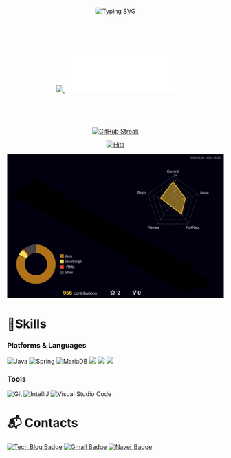 <!-- ![snake gif](https://github.com/lala9663/lala9663/blob/output/github-contribution-grid-snake.svg) -->
<div align="center">
<br><br><br>
 
[![Typing SVG](https://readme-typing-svg.demolab.com?font=Oleo+Script&size=35&pause=1000&color=9D9ED2&width=404&height=53&lines=Hi+there%2C+I'm+Taeyun)](https://git.io/typing-svg)

<br><br><br>

<a href="https://github.com/anuraghazra/github-readme-stats">
  <img src="https://github-readme-stats.vercel.app/api?username=lala9663&show_icons=true&theme=material-palenight&hide_border=true&bg_color=20232a&icon_color=E3E3E3A8&text_color=fff&title_color=918FE0&count_private=true" width=48% />
</a>
<a href="https://github.com/lala9663/github-stats">
 <img src="https://raw.githubusercontent.com/devpla/github-stats/output/generated/languages.svg" width=51% />
</a>



<!-- <a href="https://github.com/ashutosh00710/github-readme-activity-graph">
<img src="https://github-readme-activity-graph.cyclic.app/graph?username=lala9663&theme=react-dark&bg_color=20232a&hide_border=true&line=8A87D0&color=918FE0" width=98%/>
</a> -->
  
<!-- 
[![Solved.ac 프로필](http://mazassumnida.wtf/api/v2/generate_badge?boj=lala9663)](https://solved.ac/{handle})
<br> -->

  
<br><br><br>

[![GitHub Streak](https://github-readme-streak-stats.herokuapp.com/?user=lala9663&theme=tokyonight)](https://git.io/streak-stats)
<!--   <a href="https://opgc.me/#/users/lala9663" target="_blank"><img src="https://api.opgc.me/githubs/users/lala9663/tag/?theme=basic" /></a> -->
[![Hits](https://hits.seeyoufarm.com/api/count/incr/badge.svg?url=https%3A%2F%2Fgithub.com%2Fdlala9663evpla&count_bg=%23918FE0&title_bg=%23545454&icon=github.svg&icon_color=%23E7E7E7&title=Views&edge_flat=false)](https://hits.seeyoufarm.com)</div>

![](./profile-3d-contrib/profile-night-rainbow.svg)



<!--START_SECTION:waka-->
<!--END_SECTION:waka-->


# 💪Skills
### Platforms & Languages
![Java](https://img.shields.io/badge/Java-007396.svg?&style=for-the-badge&logo=Java&logoColor=white)
![Spring](https://img.shields.io/badge/Spring-6DB33F.svg?&style=for-the-badge&logo=Spring&logoColor=white)
![MariaDB](https://img.shields.io/badge/MariaDB-003545?style=for-the-badge&logo=mariadb&logoColor=white)
<img src="https://img.shields.io/badge/amazonaws-232F3E?style=for-the-badge&logo=amazonaws&logoColor=white">
<img src="https://img.shields.io/badge/Redis-DC382D?style=for-the-badge&logo=Redis&logoColor=white">
<img src="https://img.shields.io/badge/Amazon EC2-2FF9900?style=for-the-badge&logo=Amazon EC2&logoColor=white">

### Tools
![Git](https://img.shields.io/badge/Git-F05032.svg?&style=for-the-badge&logo=Git&logoColor=white)
![IntelliJ](https://img.shields.io/badge/IntelliJ_IDEA-000000.svg?style=for-the-badge&logo=intellij-idea&logoColor=white)
![Visual Studio Code](https://img.shields.io/badge/Visual%20Studio%20Code-007ACC.svg?&style=for-the-badge&logo=Visual%20Studio%20Code&logoColor=white)
  
 
# :mailbox_with_mail: Contacts
[![Tech Blog Badge](http://img.shields.io/badge/-Tech%20blog-black?style=flat-square&logo=github&link=https://lala9663.tistory.com/)](https://lala9663.tistory.com)
[![Gmail Badge](https://img.shields.io/badge/Gmail-d14836?style=flat-square&logo=Gmail&logoColor=white&link=mailto:lala96632040@gmail.com)](mailto:lala96632040@gmail.com)
[![Naver Badge](https://img.shields.io/badge/Naver-03C75A?style=flat-square&logo=Naver&logoColor=white&link=mailto:lala9663@naver.com)](mailto:lala9663@naver.com)



<!--
**lala9663/lala9663** is a ✨ _special_ ✨ repository because its `README.md` (this file) appears on your GitHub profile.

Here are some ideas to get you started:

- 🔭 I’m currently working on ...
- 🌱 I’m currently learning ...
- 👯 I’m looking to collaborate on ...
- 🤔 I’m looking for help with ...
- 💬 Ask me about ...
- 📫 How to reach me: ...
- 😄 Pronouns: ...
- ⚡ Fun fact: ...
-->
